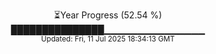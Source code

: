 <p align="center">
⏳Year Progress (52.54 %) <br>
███████████████▁▁▁▁▁▁▁▁▁▁▁▁▁▁▁ <br>
<sub>Updated: Fri, 11 Jul 2025 18:34:13 GMT</sub>
</p>

